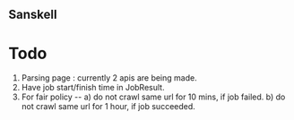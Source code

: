 ## Sanskell


# Todo
1. Parsing page : currently 2 apis are being made.
2. Have job start/finish time in JobResult.
3. For fair policy --
   a) do not crawl same url for 10 mins, if job failed.
   b) do not crawl same url for 1 hour, if job succeeded.
